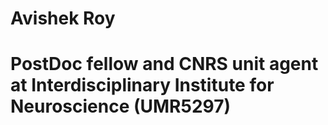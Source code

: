 # Avishek Roy
# PostDoc fellow and CNRS unit agent at Interdisciplinary Institute for Neuroscience (UMR5297)

